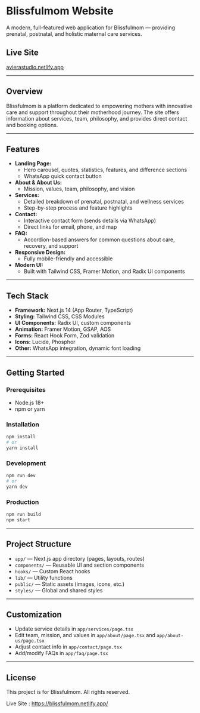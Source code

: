 # Blissfulmom Website

A modern, full-featured web application for Blissfulmom — providing prenatal, postnatal, and holistic maternal care services.

## Live Site

[avierastudio.netlify.app](https://avierastudio.netlify.app)

---

## Overview

Blissfulmom is a platform dedicated to empowering mothers with innovative care and support throughout their motherhood journey. The site offers information about services, team, philosophy, and provides direct contact and booking options.

---

## Features

- **Landing Page:**
  - Hero carousel, quotes, statistics, features, and difference sections
  - WhatsApp quick contact button
- **About & About Us:**
  - Mission, values, team, philosophy, and vision
- **Services:**
  - Detailed breakdown of prenatal, postnatal, and wellness services
  - Step-by-step process and feature highlights
- **Contact:**
  - Interactive contact form (sends details via WhatsApp)
  - Direct links for email, phone, and map
- **FAQ:**
  - Accordion-based answers for common questions about care, recovery, and support
- **Responsive Design:**
  - Fully mobile-friendly and accessible
- **Modern UI:**
  - Built with Tailwind CSS, Framer Motion, and Radix UI components

---

## Tech Stack

- **Framework:** Next.js 14 (App Router, TypeScript)
- **Styling:** Tailwind CSS, CSS Modules
- **UI Components:** Radix UI, custom components
- **Animation:** Framer Motion, GSAP, AOS
- **Forms:** React Hook Form, Zod validation
- **Icons:** Lucide, Phosphor
- **Other:** WhatsApp integration, dynamic font loading

---

## Getting Started

### Prerequisites
- Node.js 18+
- npm or yarn

### Installation
```bash
npm install
# or
yarn install
```

### Development
```bash
npm run dev
# or
yarn dev
```

### Production
```bash
npm run build
npm start
```

---

## Project Structure

- `app/` — Next.js app directory (pages, layouts, routes)
- `components/` — Reusable UI and section components
- `hooks/` — Custom React hooks
- `lib/` — Utility functions
- `public/` — Static assets (images, icons, etc.)
- `styles/` — Global and shared styles

---

## Customization
- Update service details in `app/services/page.tsx`
- Edit team, mission, and values in `app/about/page.tsx` and `app/about-us/page.tsx`
- Adjust contact info in `app/contact/page.tsx`
- Add/modify FAQs in `app/faq/page.tsx`

---

## License

This project is for Blissfulmom. All rights reserved.

Live Site :  https://blissfulmom.netlify.app/